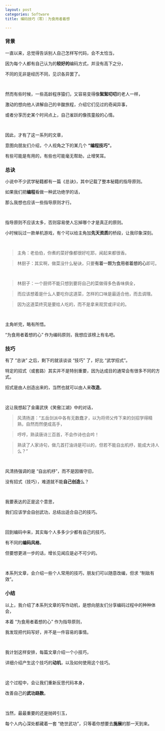 ```yaml
---
layout: post
categories: Software
title: 编码技巧（零）：为食用者着想

---
```


### 背景

一直以来，总觉得告诉别人自己怎样写代码，会不太恰当，

因为每个人都有自己认为的**较好的**编码方式，并没有高下之分，

不同的无非是经历不同，见识各异罢了。

<br/>

然而有些时候，一些高龄程序猿们，又容易变得像**絮絮叨叨**的老人一样，

激动的想向他人讲解自己的辛酸旅程，介绍它们见过的奇闻异事，

或者分享历史某个时间点上，自己雀跃的像孩童般的心情。

<br/>

因此，才有了这一系列的文章，

意图向朋友们介绍，个人视角之下的某几个 **“编程技巧”**。

有些可能是有用的，有些也可能毫无帮助，止增笑耳。

### 总诀

小说中不少武学秘籍都有一篇《总诀》，其中记载了整本秘籍的指导原则。

如果我们把**编程**看做一种武功绝学的话，

那么我想也应该一些指导原则才行。

<br/>

指导原则不应该太多，否则容易使人忘掉哪个才是真正的原则。

小时候玩过一款单机游戏，有个可以给主角加**先天资质**的桥段，让我印象深刻。

<br/>

> 主角：老伯伯，你煮的菜好像都很好吃耶，闻起来都很香。

> 林厨子：其实啊，做菜没什么秘诀，只要**有着一颗为食用者着想的心**即可。

<br/>

> 林厨子：一个厨师不能只想到要将自己的菜做得多色香味俱全，

> 而应该想着是什么人要吃你这道菜，怎样的口味是最适合他，而去调理。

> 因为这道菜终究是要给人吃的，而不是拿来观赏或评论的。

<br/>

主角听完，略有所悟。

“为食用者着想的心” 作为编码原则，我想应该榜上有名吧。

### 技巧

有了 “总诀” 之后，剩下的就该谈谈 “技巧” 了，好比 “武学招式”。

特定的招式（或套路）其实并不是特别重要，因为达成目的通常会有很多不同的方式。

招式是由人创造出来的，当然也就可以由人来**改造**。

<br/>

这让我想起了金庸武侠《笑傲江湖》中的对话，

> 风清扬道：“五岳剑派中各有无数蠢才，以为将师父传下来的剑招学得精熟，自然而然便成高手，

> 哼哼，熟读唐诗三百首，不会作诗也会吟！

> 熟读了人家诗句，做几首打油诗是可以的，但若不能自出机杼，能成大诗人么？”

<br/>

风清扬强调的是 “自出机杼”，而不是因循守旧，

没有招式（技巧），难道就不能**自己创造**么？

<br/>

我要表达的正是这个意思，

我们应该学会自创武功，总结出适合自己的技巧。

<br/>

回到编码中来，其实每个人多多少少都有自己的技巧，

有不同的**编码风格**，

但要想更进一步的话，增长见闻应是必不可少的。

<br/>

本系列文章，会介绍一些个人常用的技巧，朋友们可以随意改编，但求 “制敌有效”。

### 小结

以上，我介绍了本系列文章的写作动机，是想向朋友们分享编码过程中的种种体会，

本着 “为食用者着想的心” 作为指导原则，

我发现把代码写好，并不是一件容易的事情。

<br/>

我计划这样安排，每篇文章介绍一个小技巧，

详细介绍产生这个技巧的**动机**，以及如何使用这个技巧。

<br/>

这个过程中，会让我们重新反思代码本身，

改善自己的**武功路数**。

<br/>

当然，最最重要的还是抛砖引玉，

每个人内心深处都藏着一套 “绝世武功”，只等着你想要去**施展**的那一天到来。
